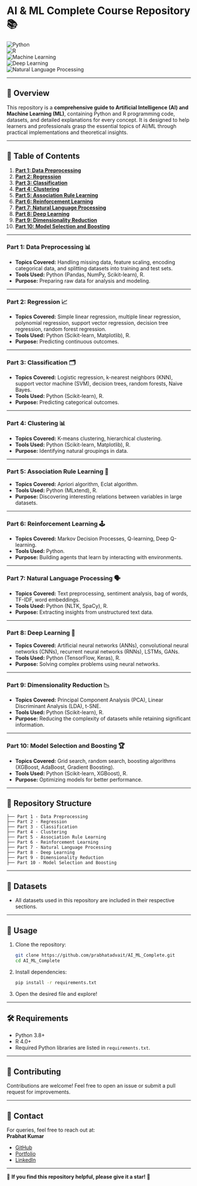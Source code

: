 # AI & ML Complete Course Repository 📚

![Python](https://img.shields.io/badge/Made%20With-Python-blue)  
![R](https://img.shields.io/badge/Made%20With-R-green)  
![Machine Learning](https://img.shields.io/badge/Domain-Machine%20Learning-brightgreen)  
![Deep Learning](https://img.shields.io/badge/Domain-Deep%20Learning-orange)  
![Natural Language Processing](https://img.shields.io/badge/Domain-NLP-yellow)

---

## 📝 Overview  

This repository is a **comprehensive guide to Artificial Intelligence (AI) and Machine Learning (ML)**, containing Python and R programming code, datasets, and detailed explanations for every concept. It is designed to help learners and professionals grasp the essential topics of AI/ML through practical implementations and theoretical insights.  

---

## 📂 Table of Contents  

1. **[Part 1: Data Preprocessing](#part-1-data-preprocessing)**  
2. **[Part 2: Regression](#part-2-regression)**  
3. **[Part 3: Classification](#part-3-classification)**  
4. **[Part 4: Clustering](#part-4-clustering)**  
5. **[Part 5: Association Rule Learning](#part-5-association-rule-learning)**  
6. **[Part 6: Reinforcement Learning](#part-6-reinforcement-learning)**  
7. **[Part 7: Natural Language Processing](#part-7-natural-language-processing)**  
8. **[Part 8: Deep Learning](#part-8-deep-learning)**  
9. **[Part 9: Dimensionality Reduction](#part-9-dimensionality-reduction)**  
10. **[Part 10: Model Selection and Boosting](#part-10-model-selection-and-boosting)**  

---

### Part 1: Data Preprocessing 📊  

- **Topics Covered:** Handling missing data, feature scaling, encoding categorical data, and splitting datasets into training and test sets.  
- **Tools Used:** Python (Pandas, NumPy, Scikit-learn), R.  
- **Purpose:** Preparing raw data for analysis and modeling.  

---

### Part 2: Regression 📈  

- **Topics Covered:** Simple linear regression, multiple linear regression, polynomial regression, support vector regression, decision tree regression, random forest regression.  
- **Tools Used:** Python (Scikit-learn, Matplotlib), R.  
- **Purpose:** Predicting continuous outcomes.  

---

### Part 3: Classification 🗂️  

- **Topics Covered:** Logistic regression, k-nearest neighbors (KNN), support vector machine (SVM), decision trees, random forests, Naive Bayes.  
- **Tools Used:** Python (Scikit-learn), R.  
- **Purpose:** Predicting categorical outcomes.  

---

### Part 4: Clustering 📊  

- **Topics Covered:** K-means clustering, hierarchical clustering.  
- **Tools Used:** Python (Scikit-learn, Matplotlib), R.  
- **Purpose:** Identifying natural groupings in data.  

---

### Part 5: Association Rule Learning 🛒  

- **Topics Covered:** Apriori algorithm, Eclat algorithm.  
- **Tools Used:** Python (MLxtend), R.  
- **Purpose:** Discovering interesting relations between variables in large datasets.  

---

### Part 6: Reinforcement Learning 🕹️  

- **Topics Covered:** Markov Decision Processes, Q-learning, Deep Q-learning.  
- **Tools Used:** Python.  
- **Purpose:** Building agents that learn by interacting with environments.  

---

### Part 7: Natural Language Processing 🗣️  

- **Topics Covered:** Text preprocessing, sentiment analysis, bag of words, TF-IDF, word embeddings.  
- **Tools Used:** Python (NLTK, SpaCy), R.  
- **Purpose:** Extracting insights from unstructured text data.  

---

### Part 8: Deep Learning 🤖  

- **Topics Covered:** Artificial neural networks (ANNs), convolutional neural networks (CNNs), recurrent neural networks (RNNs), LSTMs, GANs.  
- **Tools Used:** Python (TensorFlow, Keras), R.  
- **Purpose:** Solving complex problems using neural networks.  

---

### Part 9: Dimensionality Reduction 📉  

- **Topics Covered:** Principal Component Analysis (PCA), Linear Discriminant Analysis (LDA), t-SNE.  
- **Tools Used:** Python (Scikit-learn), R.  
- **Purpose:** Reducing the complexity of datasets while retaining significant information.  

---

### Part 10: Model Selection and Boosting 🏆  

- **Topics Covered:** Grid search, random search, boosting algorithms (XGBoost, AdaBoost, Gradient Boosting).  
- **Tools Used:** Python (Scikit-learn, XGBoost), R.  
- **Purpose:** Optimizing models for better performance.  

---

## 📁 Repository Structure  

```plaintext
├── Part 1 - Data Preprocessing  
├── Part 2 - Regression  
├── Part 3 - Classification  
├── Part 4 - Clustering  
├── Part 5 - Association Rule Learning  
├── Part 6 - Reinforcement Learning  
├── Part 7 - Natural Language Processing  
├── Part 8 - Deep Learning  
├── Part 9 - Dimensionality Reduction  
├── Part 10 - Model Selection and Boosting  
```

---

## 💾 Datasets  

- All datasets used in this repository are included in their respective sections.  

---

## 🚀 Usage  

1. Clone the repository:  
   ```bash
   git clone https://github.com/prabhatadvait/AI_ML_Complete.git
   cd AI_ML_Complete
   ```  
2. Install dependencies:  
   ```bash
   pip install -r requirements.txt
   ```  
3. Open the desired file and explore!  

---

## 🛠️ Requirements  

- Python 3.8+  
- R 4.0+  
- Required Python libraries are listed in `requirements.txt`.  

---

## 🤝 Contributing  

Contributions are welcome! Feel free to open an issue or submit a pull request for improvements.  

---

## 📧 Contact  

For queries, feel free to reach out at:  
**Prabhat Kumar**  
- [GitHub](https://github.com/prabhatadvait)  
- [Portfolio](https://prabhatadvait.github.io/Portfolio_Website/)  
- [LinkedIn](https://www.linkedin.com/in/prabhat-kumar-1260a5259)  

---  

🌟 **If you find this repository helpful, please give it a star!** 🌟
